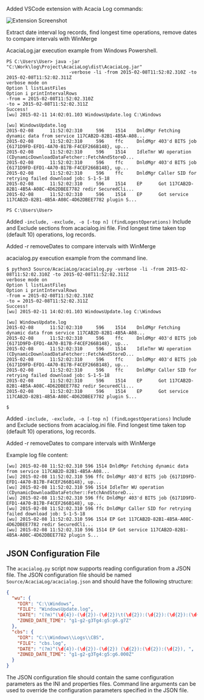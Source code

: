 Added VSCode extension with Acacia Log commands:

![Extension Screenshot](https://github.com/user-attachments/assets/f9987ce4-6f63-4fe8-bafe-9d2c1738caef)




Extract date interval log records, find longest time operations, remove dates to compare intervals with WinMerge

AcaciaLog.jar execution example from Windows Powershell.

````
PS C:\Users\User> java -jar "C:\Work\log\Project\AcaciaLog\dist\AcaciaLog.jar"
                       -verbose -li -from 2015-02-08T11:52:02.310Z -to 2015-02-08T11:52:02.311Z
verbose mode on
Option l listLastFiles
Option i printIntervalRows
-from = 2015-02-08T11:52:02.310Z
-to = 2015-02-08T11:52:02.311Z
Success!
[wu] 2015-02-11 14:02:01.103 WindowsUpdate.log C:\Windows

[wu] WindowsUpdate.log
2015-02-08      11:52:02:310     596    1514    DnldMgr Fetching dynamic data from service 117CAB2D-82B1-4B5A-A08...
2015-02-08      11:52:02:310     596    ffc     DnldMgr 403'd BITS job {6171D9FD-EFD1-4A70-B17B-F4CEF266B148}, up...
2015-02-08      11:52:02:310     596    1514    IdleTmr WU operation (CDynamicDownloadDataFetcher::FetchAndStoreD...
2015-02-08      11:52:02:310     596    ffc     DnldMgr 403'd BITS job {6171D9FD-EFD1-4A70-B17B-F4CEF266B148}, up...
2015-02-08      11:52:02:310     596    ffc     DnldMgr Caller SID for retrying failed download job: S-1-5-18
2015-02-08      11:52:02:310     596    1514    EP      Got 117CAB2D-82B1-4B5A-A08C-4D62DBEE7782 redir SecuredCli...
2015-02-08      11:52:02:310     596    1514    EP      Got service 117CAB2D-82B1-4B5A-A08C-4D62DBEE7782 plugin S...

PS C:\Users\User>
````

Added `-include, -exclude, -o [-top n] (findLogestOperations)`
Include and Exclude sections from acacialog.ini file.
Find longest time taken top (default 10) operations, log records.

Added -r removeDates to compare intervals with WinMerge

acacialog.py execution example from the command line.

````
$ python3 Source/AcaciaLog/acacialog.py -verbose -li -from 2015-02-08T11:52:02.310Z -to 2015-02-08T11:52:02.311Z
verbose mode on
Option l listLastFiles
Option i printIntervalRows
-from = 2015-02-08T11:52:02.310Z
-to = 2015-02-08T11:52:02.311Z
Success!
[wu] 2015-02-11 14:02:01.103 WindowsUpdate.log C:\Windows

[wu] WindowsUpdate.log
2015-02-08      11:52:02:310     596    1514    DnldMgr Fetching dynamic data from service 117CAB2D-82B1-4B5A-A08...
2015-02-08      11:52:02:310     596    ffc     DnldMgr 403'd BITS job {6171D9FD-EFD1-4A70-B17B-F4CEF266B148}, up...
2015-02-08      11:52:02:310     596    1514    IdleTmr WU operation (CDynamicDownloadDataFetcher::FetchAndStoreD...
2015-02-08      11:52:02:310     596    ffc     DnldMgr 403'd BITS job {6171D9FD-EFD1-4A70-B17B-F4CEF266B148}, up...
2015-02-08      11:52:02:310     596    ffc     DnldMgr Caller SID for retrying failed download job: S-1-5-18
2015-02-08      11:52:02:310     596    1514    EP      Got 117CAB2D-82B1-4B5A-A08C-4D62DBEE7782 redir SecuredCli...
2015-02-08      11:52:02:310     596    1514    EP      Got service 117CAB2D-82B1-4B5A-A08C-4D62DBEE7782 plugin S...

$ 
````

Added `-include, -exclude, -o [-top n] (findLogestOperations)`
Include and Exclude sections from acacialog.ini file.
Find longest time taken top (default 10) operations, log records.

Added -r removeDates to compare intervals with WinMerge

Example log file content:

````
[wu] 2015-02-08 11:52:02.310 596 1514 DnldMgr Fetching dynamic data from service 117CAB2D-82B1-4B5A-A08...
[wu] 2015-02-08 11:52:02.310 596 ffc DnldMgr 403'd BITS job {6171D9FD-EFD1-4A70-B17B-F4CEF266B148}, up...
[wu] 2015-02-08 11:52:02.310 596 1514 IdleTmr WU operation (CDynamicDownloadDataFetcher::FetchAndStoreD...
[wu] 2015-02-08 11:52:02.310 596 ffc DnldMgr 403'd BITS job {6171D9FD-EFD1-4A70-B17B-F4CEF266B148}, up...
[wu] 2015-02-08 11:52:02.310 596 ffc DnldMgr Caller SID for retrying failed download job: S-1-5-18
[wu] 2015-02-08 11:52:02.310 596 1514 EP Got 117CAB2D-82B1-4B5A-A08C-4D62DBEE7782 redir SecuredCli...
[wu] 2015-02-08 11:52:02.310 596 1514 EP Got service 117CAB2D-82B1-4B5A-A08C-4D62DBEE7782 plugin S...
````

## JSON Configuration File

The `acacialog.py` script now supports reading configuration from a JSON file. The JSON configuration file should be named `Source/AcaciaLog/acacialog.json` and should have the following structure:

```json
{
  "wu": {
    "DIR": "C:\\Windows",
    "FILE": "WindowsUpdate.log",
    "DATE": "(?m)^(\d{4})-(\d{2})-(\d{2})\t(\d{2}):(\d{2}):(\d{2}):(\d{3})\t",
    "ZONED_DATE_TIME": "g1-g2-g3Tg4:g5:g6.g7Z"
  },
  "cbs": {
    "DIR": "C:\\Windows\\Logs\\CBS",
    "FILE": "cbs.log",
    "DATE": "(?m)^(\d{4})-(\d{2})-(\d{2}) (\d{2}):(\d{2}):(\d{2}), ",
    "ZONED_DATE_TIME": "g1-g2-g3Tg4:g5:g6.000Z"
  }
}
```

The JSON configuration file should contain the same configuration parameters as the INI and properties files. Command line arguments can be used to override the configuration parameters specified in the JSON file.
